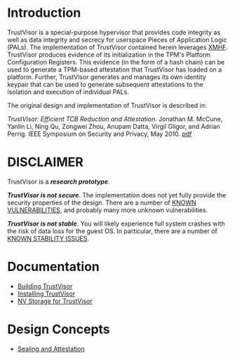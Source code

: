 Introduction
============

TrustVisor is a special-purpose hypervisor that provides code
integrity as well as data integrity and secrecy for userspace Pieces
of Application Logic (PALs). The implementation of TrustVisor
contained herein leverages [XMHF](../xmhf).  TrustVisor produces evidence of
its initialization in the TPM's Platform Configuration Registers.
This evidence (in the form of a hash chain) can be used to generate a
TPM-based attestation that TrustVisor has loaded on a platform.
Further, TrustVisor generates and manages its own identity keypair
that can be used to generate subsequent attestations to the isolation
and execution of individual PALs.

The original design and implementation of TrustVisor is described in:

*TrustVisor: Efficient TCB Reduction and Attestation*. Jonathan
M. McCune, Yanlin Li, Ning Qu, Zongwei Zhou, Anupam Datta, Virgil
Gligor, and Adrian Perrig. IEEE Symposium on Security and Privacy, May
2010. [pdf](http://www.ece.cmu.edu/~jmmccune/papers/MLQZDGP2010.pdf)

DISCLAIMER
==========

TrustVisor is a ***research prototype***.

***TrustVisor is not secure***. The implementation does not yet fully
provide the security properties of the design. There are a number of
[KNOWN
VULNERABILITIES](https://sourceforge.net/p/xmhf/tickets/search/?q=_vulnerability%3ATrue),
and probably many more unknown vulnerabilities.

***TrustVisor is not stable***. You will likely experience full system
crashes with the risk of data loss for the guest OS. In particular,
there are a number of [KNOWN STABILITY
ISSUES](https://sourceforge.net/p/xmhf/tickets/search/?q=_instability%3ATrue).

Documentation
=============

* [Building TrustVisor](doc/building-trustvisor.md)
* [Installing TrustVisor](doc/installing-trustvisor.md)
* [NV Storage for TrustVisor](doc/nv-storage.md)

Design Concepts
===============

* [Sealing and Attestation](doc/sealing-attestation.md)
